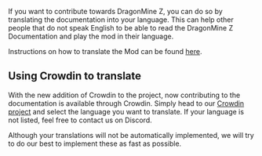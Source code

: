If you want to contribute towards DragonMine Z, you can do so by translating the documentation into your language. This can help other people that do not speak English to be able to read the DragonMine Z Documentation and play the mod in their language.

Instructions on how to translate the Mod can be found [here](translate.md).

## Using Crowdin to translate

With the new addition of Crowdin to the project, now contributing to the documentation is available through Crowdin. Simply head to our [Crowdin project](https://crowdin.com/project/dragonminez) and select the language you want to translate. If your language is not listed, feel free to contact us on Discord.

Although your translations will not be automatically implemented, we will try to do our best to implement these as fast as possible.

```

```
